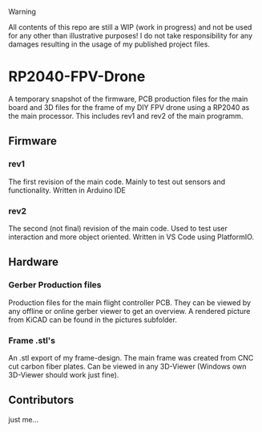 > [!Warning]
> All contents of this repo are still a WIP (work in progress) and not be used for any other than illustrative purposes!
> I do not take responsibility for any damages resulting in the usage of my published project files.

# RP2040-FPV-Drone 

A temporary snapshot of the firmware, PCB production files for the main board and 3D files for the frame of my DIY FPV drone using a RP2040 as the main processor. This includes rev1 and rev2 of the main programm.

## Firmware
### rev1
The first revision of the main code. Mainly to test out sensors and functionality. Written in Arduino IDE
### rev2
The second (not final) revision of the main code. Used to test user interaction and more object oriented. Written in VS Code using PlatformIO.

## Hardware
### Gerber Production files
Production files for the main flight controller PCB. They can be viewed by any offline or online gerber viewer to get an overview. A rendered picture from KiCAD can be found in the pictures subfolder.
### Frame .stl's
An .stl export of my frame-design. The main frame was created from CNC cut carbon fiber plates. Can be viewed in any 3D-Viewer (Windows own 3D-Viewer should work just fine).

## Contributors
just me...
